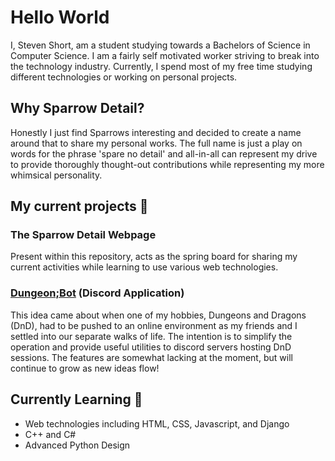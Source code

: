 # Hello World
I, Steven Short, am a student studying towards a Bachelors of Science in Computer Science. I am a fairly self motivated worker striving to
break into the technology industry. Currently, I spend most of my free time studying different technologies or working on personal projects.

## Why Sparrow Detail?
Honestly I just find Sparrows interesting and decided to create a name around that to share my personal works. The full name is just a play on
words for the phrase 'spare no detail' and all-in-all can represent my drive to provide thoroughly thought-out contributions while representing
my more whimsical personality.

## My current projects 🔭

### The Sparrow Detail Webpage
Present within this repository, acts as the spring board for sharing my current activities while learning to use various web technologies.

### [Dungeon;Bot](https://github.com/SparrowDetail/DungeonBot) (Discord Application)
This idea came about when one of my hobbies, Dungeons and Dragons (DnD), had to be pushed to an online environment as my friends and I settled into
our separate walks of life. The intention is to simplify the operation and provide useful utilities to discord servers hosting DnD sessions. The
features are somewhat lacking at the moment, but will continue to grow as new ideas flow!

## Currently Learning 🌱
- Web technologies including HTML, CSS, Javascript, and Django
- C++ and C#
- Advanced Python Design

<!--
**SparrowDetail/SparrowDetail** is a ✨ _special_ ✨ repository because its `README.md` (this file) appears on your GitHub profile.

Here are some ideas to get you started:

- 🔭 I’m currently working on ...
- 🌱 I’m currently learning ...
- 👯 I’m looking to collaborate on ...
- 🤔 I’m looking for help with ...
- 💬 Ask me about ...
- 📫 How to reach me: ...
- 😄 Pronouns: ...
- ⚡ Fun fact: ...
-->
